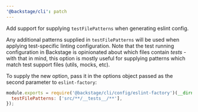 ```yaml
---
'@backstage/cli': patch
---
```


Add support for supplying `testFilePatterns` when generating eslint config.

Any additional patterns supplied in `testFilePatterns` will be used when applying test-specific linting configuration. Note that the test running configuration in Backstage is opinionated about which files contain _tests_ - with that in mind, this option is mostly useful for supplying patterns which match test support files (utils, mocks, etc).

To supply the new option, pass it in the options object passed as the second parameter to `eslint-factory`:

```javascript
module.exports = require('@backstage/cli/config/eslint-factory')(__dirname, {
  testFilePatterns: ['src/**/__tests__/**'],
});
```
